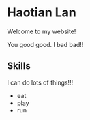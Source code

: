 # Haotian Lan

Welcome to my website!

You good good. I bad bad!!

## Skills

I can do lots of things!!!

- eat
- play
- run
 
